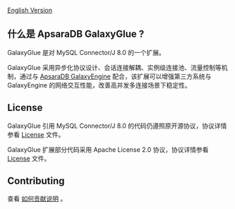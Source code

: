 
[English Version](../README.md)

## 什么是 ApsaraDB GalaxyGlue ?
GalaxyGlue 是对 MySQL Connector/J 8.0 的一个扩展。

GalaxyGlue 采用异步化协议设计、会话连接解耦、实例级连接池、流量控制等机制，通过与 [ApsaraDB GalaxyEngine](https://github.com/ApsaraDB/galaxyengine) 配合，该扩展可以增强第三方系统与 GalaxyEngine 的网络交互性能，改善高并发多连接场景下稳定性。

## License
GalaxyGlue 引用 MySQL Connector/J 8.0 的代码仍遵照原开源协议，协议详情参看 [License](https://github.com/mysql/mysql-connector-j/blob/release/8.0/LICENSE) 文件。

GalaxyGlue 扩展部分代码采用 Apache License 2.0 协议，协议详情参看 [License](../LICENSE) 文件。

## Contributing
查看 [如何贡献说明](https://github.com/ApsaraDB/galaxysql#contributing) 。